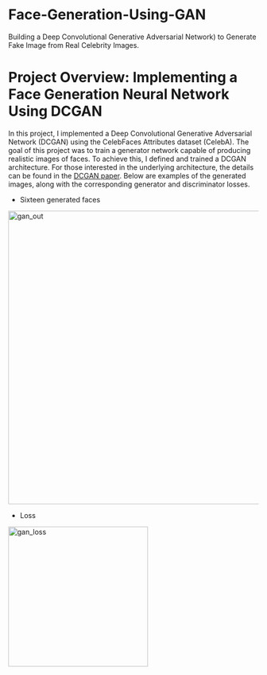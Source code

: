 # Face-Generation-Using-GAN
Building a Deep Convolutional Generative Adversarial Network) to Generate Fake Image from Real Celebrity Images.

# Project Overview: Implementing a Face Generation Neural Network Using DCGAN
In this project, I implemented a Deep Convolutional Generative Adversarial Network (DCGAN) using the CelebFaces Attributes dataset (CelebA). The goal of this project was to train a generator network capable of producing realistic images of faces. To achieve this, I defined and trained a DCGAN architecture. For those interested in the underlying architecture, the details can be found in the [DCGAN paper](https://arxiv.org/pdf/1511.06434.pdf). Below are examples of the generated images, along with the corresponding generator and discriminator losses.



* Sixteen generated faces
<img width="589" alt="gan_out" src="https://github.com/hamidghasemi69/Face-Generation-Using-GAN/assets/22797186/b9254beb-d212-40f6-982f-f729f1f5b6bd">



* Loss
<img width="281" alt="gan_loss" src="https://github.com/hamidghasemi69/Face-Generation-Using-GAN/assets/22797186/cd00a153-0fe5-4d21-9c64-22f5d560daf8">
